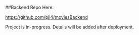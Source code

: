 ##Backend Repo Here:

https://github.com/pjl4/moviesBackend

Project is in-progress. Details will be added after deployment. 
